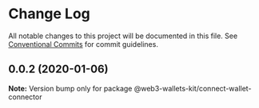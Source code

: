 # Change Log

All notable changes to this project will be documented in this file.
See [Conventional Commits](https://conventionalcommits.org) for commit guidelines.

## 0.0.2 (2020-01-06)

**Note:** Version bump only for package @web3-wallets-kit/connect-wallet-connector
